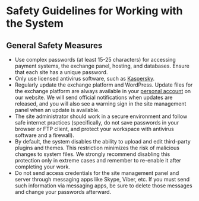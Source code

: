 # Safety Guidelines for Working with the System

## General Safety Measures

* Use complex passwords (at least 15-25 characters) for accessing payment systems, the exchange panel, hosting, and databases. Ensure that each site has a unique password.
* Only use licensed antivirus software, such as [Kaspersky](https://www.kaspersky.com).
* Regularly update the exchange platform and WordPress. Update files for the exchange platform are always available in your [personal account](https://premiumexchanger.com/uscripts/) on our website. We will send official notifications when updates are released, and you will also see a warning sign in the site management panel when an update is available.
* The site administrator should work in a secure environment and follow safe internet practices (specifically, do not save passwords in your browser or FTP client, and protect your workspace with antivirus software and a firewall).
* By default, the system disables the ability to upload and edit third-party plugins and themes. This restriction minimizes the risk of malicious changes to system files. We strongly recommend disabling this protection only in extreme cases and remember to re-enable it after completing your work.
* Do not send access credentials for the site management panel and server through messaging apps like Skype, Viber, etc. If you must send such information via messaging apps, be sure to delete those messages and change your passwords afterward.